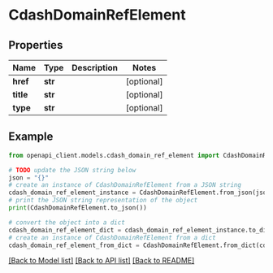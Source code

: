 # CdashDomainRefElement


## Properties

Name | Type | Description | Notes
------------ | ------------- | ------------- | -------------
**href** | **str** |  | [optional] 
**title** | **str** |  | [optional] 
**type** | **str** |  | [optional] 

## Example

```python
from openapi_client.models.cdash_domain_ref_element import CdashDomainRefElement

# TODO update the JSON string below
json = "{}"
# create an instance of CdashDomainRefElement from a JSON string
cdash_domain_ref_element_instance = CdashDomainRefElement.from_json(json)
# print the JSON string representation of the object
print(CdashDomainRefElement.to_json())

# convert the object into a dict
cdash_domain_ref_element_dict = cdash_domain_ref_element_instance.to_dict()
# create an instance of CdashDomainRefElement from a dict
cdash_domain_ref_element_from_dict = CdashDomainRefElement.from_dict(cdash_domain_ref_element_dict)
```
[[Back to Model list]](../README.md#documentation-for-models) [[Back to API list]](../README.md#documentation-for-api-endpoints) [[Back to README]](../README.md)


